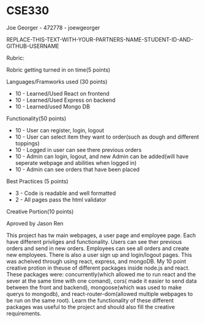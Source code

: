 # CSE330
Joe Georger - 472778 - joewgeorger

REPLACE-THIS-TEXT-WITH-YOUR-PARTNERS-NAME-STUDENT-ID-AND-GITHUB-USERNAME

Rubric:

Robric getting turned in on time(5 points)

Languages/Framworks used (30 points)
* 10 - Learned/Used React on frontend
* 10 - Learned/Used Express on backend
* 10 - Learned/used Mongo DB

Functionality(50 points)
* 10 - User can register, login, logout
* 10 - User can select item they want to order(such as dough and different toppings)
* 10 - Logged in user can see there previous orders
* 10 - Admin can login, logout, and new Admin can be added(will have seperate webpage and abilities when logged in)
* 10 - Admin can see orders that have been placed


Best Practices (5 points)
* 3 - Code is readable and well formatted
* 2 - All pages pass the html validator

Creative Portion(10 points)

Aproved by Jason Ren

This project has tw main webpages, a user page and employee page. Each have different privliges and functionality. Users can see ther previous orders and send in new orders. Employees can see all orders and create new employees. There is also a user sign up and login/logout pages. This was acheived through using react, express, and mongoDB. My 10 point creative protion in theuse of different packages inside node.js and react. These packages were: concurrently(which allowed me to run react and the sever at the same time with one comand), cors( made it easier to send data between the front and backend), mongoose(which was used to make querys to mongodb), and react-router-dom(allowed multiple webpages to be run on the same root). Learn the functionality of these different packages was useful to the project and should also fill the creative requirements.


